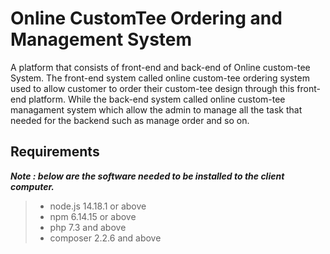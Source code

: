 # Online CustomTee Ordering and Management System
A platform that consists of front-end and back-end of Online custom-tee System. The front-end system called online custom-tee ordering system used to allow customer to order their custom-tee design through this front-end platform. While the back-end system called online custom-tee managament system which allow the admin to manage all the task that needed for the backend such as manage order and so on.

## Requirements
***Note : below are the software needed to be installed to the client computer.***
> * node.js 14.18.1 or above
> * npm 6.14.15 or above
> * php 7.3 and above
> * composer 2.2.6 and above
